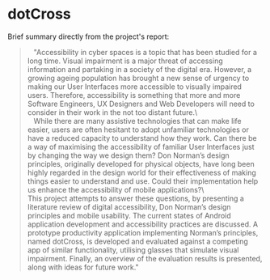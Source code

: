 # dotCross

Brief summary directly from the project's report:

>   "Accessibility in cyber spaces is a topic that has been studied for a long time. Visual impairment is a major threat of accessing information and partaking in a society of the digital era. However, a growing ageing population has brought a new sense of urgency to making our User Interfaces more accessible to visually impaired users. Therefore, accessibility is something that more and more Software Engineers, UX Designers and Web Developers will need to consider in their work in the not too distant future.\ \
>   While there are many assistive technologies that can make life easier, users are often hesitant to adopt unfamiliar technologies or have a reduced capacity to understand how they work. Can there be a way of maximising the accessibility of familiar User Interfaces just by changing the way we design them? Don Norman’s design principles, originally developed for physical objects, have long been highly regarded in the design world for their effectiveness of making things easier to understand and use. Could their implementation help us enhance the accessibility of mobile applications?\ \
>   This project attempts to answer these questions, by presenting a literature review of digital accessibility, Don Norman’s design principles and mobile usability. The current states of Android application development and accessibility practices are discussed. A prototype productivity application implementing Norman’s principles, named dotCross, is developed and evaluated against a competing app of similar functionality, utilising glasses that simulate visual impairment. Finally, an overview of the evaluation results is presented, along with ideas for future work."
